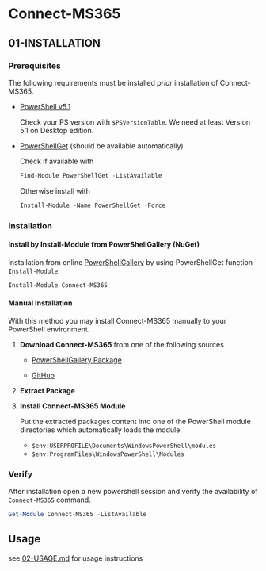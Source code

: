 # Connect-MS365

## 01-INSTALLATION

### Prerequisites

The following requirements must be installed _prior_ installation of Connect-MS365.

* [PowerShell v5.1](https://www.microsoft.com/en-us/download/details.aspx?id=54616)

  Check your PS version with `$PSVersionTable`.
  We need at least Version 5.1 on Desktop edition.

* [PowerShellGet]() (should be available automatically)

  Check if available with
  
  ```powershell
  Find-Module PowerShellGet -ListAvailable
  ```

  Otherwise install with
  
  ```powershell
  Install-Module -Name PowerShellGet -Force
  ```

### Installation

#### Install by Install-Module from PowerShellGallery (NuGet)

Installation from online [PowerShellGallery](https://powershellgallery.com) by using PowerShellGet function `Install-Module`.

```powershell
Install-Module Connect-MS365
```

#### Manual Installation

With this method you may install Connect-MS365 manually to your PowerShell environment.

1. __Download Connect-MS365__ from one of the following sources

   * [PowerShellGallery Package](https://www.powershellgallery.com/packages/Connect-MS365#manual-download)
   
   * [GitHub](https://github.com/blindzero/Connect-MS365/releases)

2. __Extract Package__

3. __Install Connect-MS365 Module__

   Put the extracted packages content into one of the PowerShell module directories which automatically loads the module:

   * `$env:USERPROFILE\Documents\WindowsPowerShell\modules`
   * `$env:ProgramFiles\WindowsPowerShell\Modules`

### Verify

After installation open a new powershell session and verify the availability of `Connect-MS365` command.

```powershell
Get-Module Connect-MS365 -ListAvailable
```

## Usage

see [02-USAGE.md](/docs/02-USAGE.md) for usage instructions

